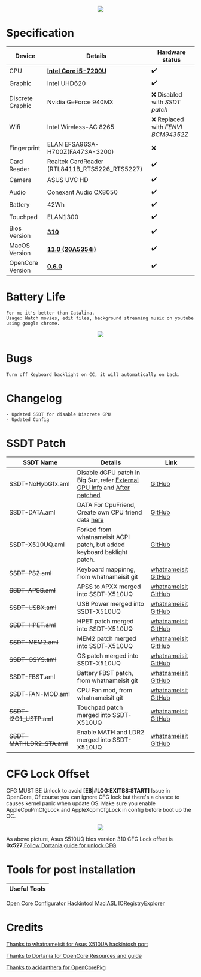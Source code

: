 <p align="center">
<img src="https://i.imgur.com/piJu4XY.png")
    </p>

# Specification

Device | Details | Hardware status 
------------ | ------------- | ------------- 
CPU | [**Intel Core i5-7200U**](https://ark.intel.com/content/www/us/en/ark/products/95443/intel-core-i5-7200u-processor-3m-cache-up-to-3-10-ghz.html) | :heavy_check_mark:
Graphic | Intel UHD620 | :heavy_check_mark:
Discrete Graphic | Nvidia GeForce 940MX | :x:  Disabled with *SSDT patch*
Wifi | Intel Wireless-AC 8265 | :x:  Replaced with *FENVI BCM94352Z* 
Fingerprint | ELAN EFSA96SA-H700Z(FA473A-3200) | :x: 
Card Reader | Realtek CardReader (RTL8411B_RTS5226_RTS5227) | :heavy_check_mark:
Camera | ASUS UVC HD | :heavy_check_mark:
Audio | Conexant Audio CX8050 | :heavy_check_mark:
Battery | 42Wh | :heavy_check_mark:
Touchpad | ELAN1300 | :heavy_check_mark:
Bios Version | [**310**](https://dlcdnets.asus.com/pub/ASUS/nb/X510UQ/X510UQAS310.zip) | :heavy_check_mark: 
MacOS Version | [**11.0 (20A5354i)**](https://developer.apple.com/macos/) | :heavy_check_mark:
OpenCore Version | [**0.6.0**](https://github.com/acidanthera/OpenCorePkg) | :heavy_check_mark:


# Battery Life 
    For me it's better than Catalina. 
    Usage: Watch movies, edit files, background streaming music on youtube using google chrome. 

<p align="center">
<img src="https://i.imgur.com/syp1bDF.png")
    </p>
    
# Bugs 

    Turn off Keyboard backlight on CC, it will automatically on back. 
    

# Changelog 
    
    - Updated SSDT for disable Discrete GPU 
    - Updated Config

# SSDT Patch

SSDT Name | Details | Link
------------ | ------------- | -------------
SSDT-NoHybGfx.aml | Disable dGPU patch in Big Sur, refer [External GPU Info](https://i.imgur.com/jiTHabt.png) and [After patched](https://i.imgur.com/tURa1DG.png) | [GitHub](https://github.com/JoK3rLeE/Asus-S510UQ-BQ178T/raw/Big-Sur/OpenCore%20(Big%20Sur)/EFI/OC/ACPI/SSDT-NoHybGfx.aml)
SSDT-DATA.aml | DATA For CpuFriend, Create own CPU friend data [here](https://github.com/corpnewt/CPUFriendFriend) | [GitHub](https://github.com/JoK3rLeE/Asus-S510UQ-BQ178T/raw/Big-Sur/OpenCore%20(Big%20Sur)/EFI/OC/ACPI/SSDT-DATA.aml)
SSDT-X510UQ.aml | Forked from whatnameisit ACPI patch, but added keyboard baklight patch. | [GitHub](https://github.com/JoK3rLeE/Asus-S510UQ-BQ178T/blob/Big-Sur/OpenCore%20(Big%20Sur)/EFI/OC/ACPI/SSDT-X510UQ.aml)
~~SSDT-PS2.aml~~ | Keyboard mappinng, from whatnameisit git | [whatnameisit GitHub](https://github.com/whatnameisit/Asus-Vivobook-X510UA-BQ490-Catalina-10.15.3-Hackintosh)
~~SSDT-APSS.aml~~ | APSS to APXX merged into SSDT-X510UQ | [whatnameisit GitHub](https://github.com/whatnameisit/Asus-Vivobook-X510UA-BQ490-Catalina-10.15.3-Hackintosh)
~~SSDT-USBX.aml~~ | USB Power merged into SSDT-X510UQ | [whatnameisit GitHub](https://github.com/whatnameisit/Asus-Vivobook-X510UA-BQ490-Catalina-10.15.3-Hackintosh)
~~SSDT-HPET.aml~~ | HPET patch merged into SSDT-X510UQ | [whatnameisit GitHub](https://github.com/whatnameisit/Asus-Vivobook-X510UA-BQ490-Catalina-10.15.3-Hackintosh)
~~SSDT-MEM2.aml~~ | MEM2 patch merged into SSDT-X510UQ | [whatnameisit GitHub](https://github.com/whatnameisit/Asus-Vivobook-X510UA-BQ490-Catalina-10.15.3-Hackintosh)
~~SSDT-OSYS.aml~~ | OS patch merged into SSDT-X510UQ | [whatnameisit GitHub](https://github.com/whatnameisit/Asus-Vivobook-X510UA-BQ490-Catalina-10.15.3-Hackintosh)
SSDT-FBST.aml | Battery FBST patch, from whatnameisit git | [whatnameisit GitHub](https://github.com/whatnameisit/Asus-Vivobook-X510UA-BQ490-Catalina-10.15.3-Hackintosh)
SSDT-FAN-MOD.aml | CPU Fan mod, from whatnameisit git | [whatnameisit GitHub](https://github.com/whatnameisit/Asus-Vivobook-X510UA-BQ490-Catalina-10.15.3-Hackintosh)
~~SSDT-I2C1_USTP.aml~~ | Touchpad patch merged into SSDT-X510UQ | [whatnameisit GitHub](https://github.com/whatnameisit/Asus-Vivobook-X510UA-BQ490-Catalina-10.15.3-Hackintosh)
~~SSDT-MATHLDR2_STA.aml~~ | Enable MATH and LDR2 merged into SSDT-X510UQ | [whatnameisit GitHub](https://github.com/whatnameisit/Asus-Vivobook-X510UA-BQ490-Catalina-10.15.3-Hackintosh)


# CFG Lock Offset
CFG MUST BE Unlock to avoid **[EB|#LOG:EXITBS:START]** Issue in OpenCore, Of course you can ignore CFG lock but there's a chance to causes kernel panic when update OS. Make sure you enable AppleCpuPmCfgLock and AppleXcpmCfgLock in config before boot up the OC. 


<p align="center">
<img src="https://i.imgur.com/S4Repod.png")
    </p>

As above picture, Asus S510UQ bios version 310 CFG Lock offset is **0x527**,[Follow Dortania guide for unlock CFG](https://dortania.github.io/OpenCore-Install-Guide/extras/msr-lock.html)
    
# Tools for post installation 

Useful Tools |
------------ |
[Open Core Configurator](https://mackie100projects.altervista.org/download-opencore-configurator/)
[Hackintool](https://github.com/headkaze/Hackintool)
[MaciASL](https://bitbucket.org/RehabMan/os-x-maciasl-patchmatic/downloads/) 
[IORegistryExplorer](https://github.com/vulgo/IORegistryExplorer) 


# Credits 
[Thanks to whatnameisit for Asus X510UA hackintosh port](https://github.com/whatnameisit/Asus-Vivobook-X510UA-BQ490-Catalina-10.15.3-Hackintosh)

[Thanks to Dortania for OpenCore Resources and guide](https://github.com/dortania)

[Thanks to acidanthera for OpenCorePkg](https://github.com/acidanthera/OpenCorePkg)



